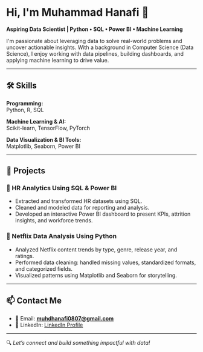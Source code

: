 # Hi, I'm Muhammad Hanafi 👋  
**Aspiring Data Scientist | Python • SQL • Power BI • Machine Learning**

I'm passionate about leveraging data to solve real-world problems and uncover actionable insights. With a background in Computer Science (Data Science), I enjoy working with data pipelines, building dashboards, and applying machine learning to drive value.

---

## 🛠️ Skills

**Programming:**  
Python, R, SQL

**Machine Learning & AI:**  
Scikit-learn, TensorFlow, PyTorch

**Data Visualization & BI Tools:**  
Matplotlib, Seaborn, Power BI

---

## 📂 Projects

### 🔹 HR Analytics Using SQL & Power BI  
- Extracted and transformed HR datasets using SQL.  
- Cleaned and modeled data for reporting and analysis.  
- Developed an interactive Power BI dashboard to present KPIs, attrition insights, and workforce trends.

### 🔹 Netflix Data Analysis Using Python  
- Analyzed Netflix content trends by type, genre, release year, and ratings.  
- Performed data cleaning: handled missing values, standardized formats, and categorized fields.  
- Visualized patterns using Matplotlib and Seaborn for storytelling.

---

## 📫 Contact Me

- 📧 Email: **muhdhanafi0807@gmail.com**  
- 💼 LinkedIn: [LinkedIn Profile](https://www.linkedin.com/in/hnfimzlan/)

---

🔍 *Let’s connect and build something impactful with data!*
